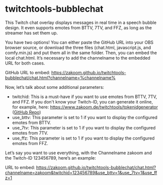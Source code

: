 # twitchtools-bubblechat
This Twitch chat overlay displays messages in real time in a speech bubble design. It even supports emotes from BTTV, 7TV, and FFZ, as long as the streamer has set them up.

You have two options! You can either paste the GitHub URL into your OBS browser source, or download the three files (chat.html, javascript.js, and comfy.min.js) and put them all in the same folder. Then, you can embed the local chat.html. It’s necessary to add the channelname to the embedded URL for both cases.

GitHub URL to embed: https://zakoom.github.io/twitchtools-bubblechat/chat.html?channelname=%channelname%


Now, let’s talk about some additional parameters:

- twitchid: This is a must-have if you want to use emotes from BTTV, 7TV, and FFZ. If you don't know your Twitch-ID, you can generate it online, for example, here: https://www.zakoom.de/twitchtools/tokenidgenerator (<a href="https://github.com/Zakoom/twitchtools-tokenidgenerator" target="_blank">GitHub Repo</a>)
- use_bttv: This parameter is set to 1 if you want to display the configured emotes from BTTV.
- use_7tv: This parameter is set to 1 if you want to display the configured emotes from 7TV.
- use_ffz: This parameter is set to 1 if you want to display the configured emotes from FFZ.

Let’s say you want to use everything, with the Channelname zakoom and the Twitch-ID 123456789, here’s an example:

URL to embed: https://zakoom.github.io/twitchtools-bubblechat/chat.html?channelname=zakoom&twitchid=123456789&use_bttv=1&use_7tv=1&use_ffz=1
